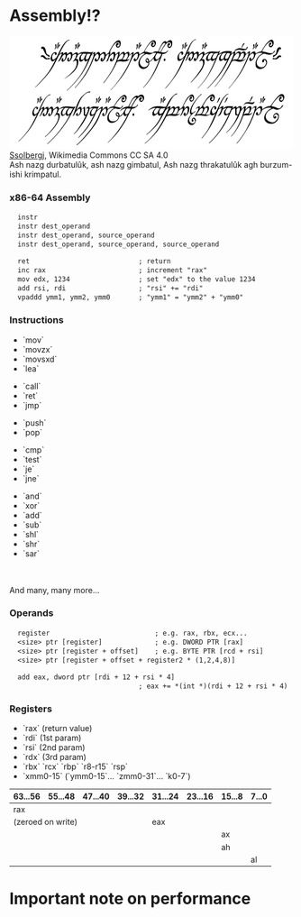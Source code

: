 # Assembly!?
<!-- .element: class="white-bg" -->

<div class="fragment white-bg">
<img src="images/One_Ring_inscription.svg" height="200" class="no-border">
<div class="attribution">
<a href="https://commons.wikimedia.org/wiki/User:Ssolbergj">Ssolbergj</a>, Wikimedia Commons CC SA 4.0
</div>
<aside class="notes">
Ash nazg durbatulûk, ash nazg gimbatul,
Ash nazg thrakatulûk agh burzum-ishi krimpatul.
</aside>


### x86-64 Assembly
<!--- .element: class="white-bg" -->

```x86asm
  instr
  instr dest_operand
  instr dest_operand, source_operand
  instr dest_operand, source_operand, source_operand
```

```x86asm
  ret                           ; return
  inc rax                       ; increment "rax"
  mov edx, 1234                 ; set "edx" to the value 1234 
  add rsi, rdi                  ; "rsi" += "rdi" 
  vpaddd ymm1, ymm2, ymm0       ; "ymm1" = "ymm2" + "ymm0"
```
<!-- .element: class="fragment" -->


### Instructions
<!--- .element: class="white-bg" -->

<div class="w30 white-bg"><ul class="instr fragment highlight-current-red">
<li>`mov`</li>
<li>`movzx`</li>
<li>`movsxd`</li>
<li>`lea`</li>
</ul><ul class="instr fragment highlight-current-red">
<li>`call`</li>
<li>`ret`</li>
<li>`jmp`</li>
</ul></div>

<div class="w30 white-bg"><ul class="instr fragment highlight-current-red">
<li>`push`</li>
<li>`pop`</li>
</ul><ul class="instr fragment highlight-current-red">
<li>`cmp`</li>
<li>`test`</li>
<li>`je`</li>
<li>`jne`</li>
</ul></div>

<div class="w30 white-bg"><ul class="instr fragment highlight-current-red">
<li>`and`</li>
<li>`xor`</li>
<li>`add`</li>
<li>`sub`</li>
<li>`shl`</li>
<li>`shr`</li>
<li>`sar`</li>
</ul></div>

<div><br><br></div>

<div class="fragment white-bg">
And many, many more...
</div>


### Operands
<!--- .element: class="white-bg" -->

```x86asm
  register                          ; e.g. rax, rbx, ecx...
  <size> ptr [register]             ; e.g. DWORD PTR [rax]
  <size> ptr [register + offset]    ; e.g. BYTE PTR [rcd + rsi]
  <size> ptr [register + offset + register2 * (1,2,4,8)]
```

```x86asm
  add eax, dword ptr [rdi + 12 + rsi * 4] 
                                ; eax += *(int *)(rdi + 12 + rsi * 4)
```
<!-- .element: class="fragment" -->


### Registers
<!--- .element: class="white-bg" -->

<div class="white-bg">
<ul>
<li>`rax` (return value)</li> 
<li>`rdi` (1st param)</li> 
<li>`rsi` (2nd param)</li> 
<li>`rdx` (3rd param)</li>
<li>`rbx` `rcx` `rbp` `r8-r15` `rsp`</li>
<li>`xmm0-15` (`ymm0-15`... `zmm0-31`... `k0-7`)</li>
</ul></div>


<table class="registers white-bg">
    <thead>
    <tr>
        <th>63...56</th>
        <th>55...48</th>
        <th>47...40</th>
        <th>39...32</th>
        <th>31...24</th>
        <th>23...16</th>
        <th>15...8</th>
        <th>7...0</th>
    </tr>
    </thead>
    <tbody>
    <tr>
        <td colspan="8" class="register rax">rax</td>
    </tr>
    <tr>
        <td colspan="4" class="regnote">(zeroed on write)</td>
        <td colspan="4" class="register eax">eax</td>
    </tr>
    <tr>
        <td colspan="6"></td>
        <td colspan="2" class="register ax">ax</td>
    </tr>
    <tr>
        <td colspan="6"></td>
        <td colspan="1" class="register ah">ah</td>
        <td colspan="1"></td>
    </tr>
    <tr>
        <td colspan="7"></td>
        <td colspan="1" class="register al">al</td>
    </tr>
    </tbody>
</table>


<!-- .slide: data-background="./images/bg/weave.jpg" -->
# Important note on performance
<!-- .element: class="white-bg" -->
